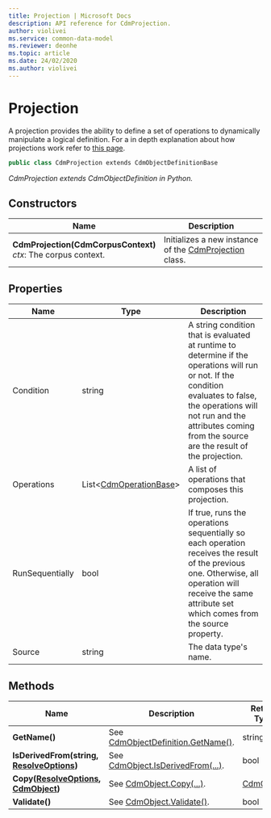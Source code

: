 ```yaml
---
title: Projection | Microsoft Docs
description: API reference for CdmProjection.
author: violivei
ms.service: common-data-model
ms.reviewer: deonhe 
ms.topic: article
ms.date: 24/02/2020
ms.author: violivei
---
```


# Projection

A projection provides the ability to define a set of operations to dynamically manipulate a logical definition. For a in depth explanation about how projections work refer to [this page](TODO).

```csharp
public class CdmProjection extends CdmObjectDefinitionBase
```
*CdmProjection extends CdmObjectDefinition in Python.*

## Constructors
|Name|Description|
|---|---|
|**CdmProjection(CdmCorpusContext)**<br/>*ctx*: The corpus context.<br/>|Initializes a new instance of the [CdmProjection](projection.md) class.|

## Properties
|Name|Type|Description|
|---|---|---|
|Condition|string|A string condition that is evaluated at runtime to determine if the operations will run or not. If the condition evaluates to false, the operations will not run and the attributes coming from the source are the result of the projection.
|Operations|List<[CdmOperationBase](operationbase.md)>|A list of operations that composes this projection.
|RunSequentially|bool|If true, runs the operations sequentially so each operation receives the result of the previous one. Otherwise, all operation will receive the same attribute set which comes from the source property.
|Source|string|The data type's name.|

## Methods
|Name|Description|Return Type|
|---|---|---|
|**GetName()**|See [CdmObjectDefinition.GetName()](cdmobjectdefinition.md#methods).|string|
|**IsDerivedFrom(string, [ResolveOptions](../utilities/resolveoptions.md))**|See  [CdmObject.IsDerivedFrom(...)](cdmobject.md#methods).|bool|
|**Copy([ResolveOptions](../utilities/resolveoptions.md), [CdmObject](cdmobject.md))**|See [CdmObject.Copy(...)](cdmobject.md#methods).|[CdmObject](cdmobject.md)|
|**Validate()**|See [CdmObject.Validate()](cdmobject.md#methods).|bool|

